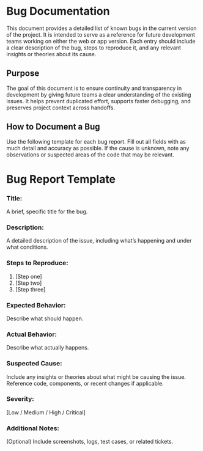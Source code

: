 # Bug Documentation

This document provides a detailed list of known bugs in the current version of the project. It is intended to serve as a reference for future development teams working on either the web or app version. Each entry should include a clear description of the bug, steps to reproduce it, and any relevant insights or theories about its cause.

## Purpose

The goal of this document is to ensure continuity and transparency in development by giving future teams a clear understanding of the existing issues. It helps prevent duplicated effort, supports faster debugging, and preserves project context across handoffs.

## How to Document a Bug

Use the following template for each bug report. Fill out all fields with as much detail and accuracy as possible. If the cause is unknown, note any observations or suspected areas of the code that may be relevant.

# Bug Report Template

### Title:
A brief, specific title for the bug.

### Description:
A detailed description of the issue, including what’s happening and under what conditions.

### Steps to Reproduce:

1. [Step one]  
2. [Step two]  
3. [Step three]  

### Expected Behavior:
Describe what should happen.

### Actual Behavior:
Describe what actually happens.

### Suspected Cause:
Include any insights or theories about what might be causing the issue. Reference code, components, or recent changes if applicable.

### Severity:
[Low / Medium / High / Critical]

### Additional Notes:
(Optional) Include screenshots, logs, test cases, or related tickets.
